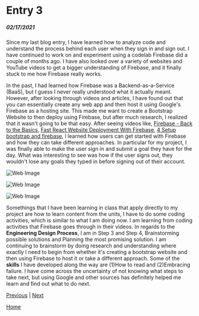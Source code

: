 # Entry 3
##### 02/17/2021

Since my last blog entry, I have learned how to analyze code and understand the process behind each user when they sign in and sign out. I have continued to work on and experiment using a codelab Firebase did a couple of months ago. I have also looked over a variety of websites and YouTube videos to get a bigger understanding of Firebase, and it finally stuck to me how Firebase really works.

In the past, I had learned how Firebase was a Backend-as-a-Service (BaaS), but I guess I never really understood what it actually meant. However, after looking through videos and articles, I have found out that you can essentially create any web app and then host it using Google's Firebase as a hosting site. This made me want to create a Bootstrap Website to then deploy using Firebase, but after much research, I realized that it wasn't going to be that easy. After seeing videos like, [Firebase - Back to the Basics](https://www.youtube.com/watch?v=q5J5ho7YUhA), [Fast React Website Deployment With Firebase](https://www.youtube.com/watch?v=IDHfvpsYShs), [4 Setup bootstrap and firebase](https://www.youtube.com/watch?v=lrYlH3LGswo),  I learned how users can get started with Firebase and how they can take different approaches. In particular for my project, I was finally able to make the user sign in and submit a goal they have for the day. What was interesting to see was how if the user signs out, they wouldn't lose any goals they typed in before signing out of their account.

![Web Image](https://gm1.ggpht.com/jrKGyG4FyARQuktfqMeL2mt9x8JOUy0GL_04gfWPEk8J5vn2OwTYjPLV7iwoINDFs4wUZe59vzlnj2DwIEF-RWMGdAiDa1aaIWpM1Wh4_KLpeZaLZTiL_kfnkbqEAvGNIQyMeR5loaHqfJCoaGaNEnF50SI1qz74r3ZrAtZv35r3vsxU2e-4D5nEX2dFB-8DQoPOnqiC9oE2vgr4NvteFF_yq4kk58ox7boZ9d5OGwJCPSHbmT668sgYTm_k5JGxRaezpT3ziiv9fjSIEPx13bcusE0tJ9THKOqd6EABs0zJj_4FWEH1hWxVF_7CoyQc0rexxt02_YBrQmfctp0MQOHIEMIJvnkyymlbbYkiaLFNZZeQkaigtcyaZAK1-LED_vB9sdKEjACP6Or4XxjznuIlhuSKatIKzoZk6qiAj6ftenrRQq6VFZshd031oE9sGh0ZGfLq9VTVkNCs9HwzafV4Ir6KqdC-56BjUfAWuArWzHjmpqjysRPYqjvJZaaZJyNfBM_9fnSc1hrz9LWLGdjIqzZgWWMuKK4jwZVdRdQY4yqeXBTJXh6e6WorliJWXERPMcyE0b18_iNlv9Vie8wgXCkUD069D2qhTAQyInCXMV7XVFgvGAirjXlscuTCDHI3sJbA4zVs9AEEyugm2Hfu9PxXvaH2lxftZpngNbPYHpQUjIyohz10xaGa97IteuwlhkE_Ai0PaZQ9-7JaiqHOu-ign0L8EjeSlRlQH99xh2yTn8NpwgLTe-96HQFSddvo=s0-l75-ft-l75-ft)

![Web Image](https://gm1.ggpht.com/NPMqrDhc9Q7-0ls2IvCBZawfX-hg4KugZBXVjjj9NVZX11Eql3GCmJ6V1d6PIGQ2az7UQ33FuldeV27r7VsxXokopCJEeDsw0_qXWLDpAOIMVLs472M5z149jjjV5fGrftitCilMMdgvmeiWR-L2-btedpEPx7xYDeXpCBrv3TRwfqrZ6ydify_77_KW2OoKD1QtHw0yLcSuXELcdIEm_KEzb8RoaQ2Qc57wvGKomzMApo1Hw5o-D-ZzJSe2SjBFG-z-6PT4Y4IqOXqnxHsgzR-p6lFx5K-Ls8Pw9lEq1XMGymJvUSpwmAuqFC2shGMqevlGvD3EhEw2nZASEyYFiJr9ZGJRbUq1QZIt8lmkUNYqwPhiSf7eGK5deliGf4enh0XKZS99h3MBwfxFxNdYm4HKyTZSUkOfmHh-FufA-LK3HSb7Mwsn2Gp8BjbyxEaRvF8iZ8G9daq-XSY1bwrM6kUhwm_UxdpLH-M2cvSi2z6QjViLu8l4RjSpytdiIhNe8JKbiX-5jcTuw_E1frEgrCTqspW7WZhpAvrmVikkhajKFJkhJh8BSLM_AO2Bj3q4GAPw7PiybFiraZ05cx7P6ZcEvYgHgwQV-OpGNB-C1cbqE0eM0QY1bHAwPjpYfMjIq5WyH2KO6xHgN9gGDSEtPweALnbon2z7nnUboaFmo37YAroxIgPlLicgCVMliLBMCiPwmnk5rksCHGKY58VEJkSJXl9T4nzAI9i7s49GsHn2M-i1LNj3wmzRORcNNDc1LOC86Ws=s0-l75-ft-l75-ft)

![Web Image](https://gm1.ggpht.com/Dkr8w-HiFnT-9XJ2xtSUGOoj-ZO-I3XbHStrJTupAElS4U_ylbV4WeEPgiG8NCcPCSK2HW4FMNrMfA6Izsk9GWV4e2pF5JMVOs3_M2Ny2jiQyd9rEzmrJ_rroRBT_XIUWl13pRzoIJsWHoZztTQ5rF_d9Z54VuzSk2jTle5mpUXTmYDsiRap6xUaOqGAFv94G-mxjbi7ngtVblAYRDbOdQK7_xiHeR26byuuwr3GJq6l_mmjYm2KzBPR-kkE1G_MuJNc9tLaosQUTDycADkmOpy_58AthcyzibbsN5OxZuKarTxZYoLYKizRPc9Otg26RzabjT3PsSU8jRUp8yRrUPMS3bkWLt-I_OoaJASRfYtmgUmzxDUGbFCzJ-RZH_ZSip12LlLkerXl5jrijP1UjeQZUT2LmRG7cRchrBBRLm1qgVnydgPnwF5uD4PIg3S0xEiksOr2QIrTwRW8NTfjW4aQVrgeA1eLxtlsdN3Rub21XTCpvIgdOjG_ocABicTikY5gFTcNIUmAoEB_G8mVkv1fn5duWAKax-HML5U_xvoAxb7pTdujjlbrnVcke5AeFpIPtTYl0IcDvvc6NxT2lbUOrlqr-Ckkt-Qm4IB3MVitvfrqdzbs2C1ZnvXocN5TXDqUUs8MTOpw33A433E83bPxDIahbsQZX7tCJ-TlgtL-xR9ODAkAYY9pnqNVqH35BQDlkL5K25KQHyyGBDcCcHo0Lil6nNCeV5NGh0b3XGKiLcjyVanjHozXCsm3DhZe8utF518=s0-l75-ft-l75-ft)

Somethings that I have been learning in class that apply directly to my project are how to learn content from the units, I have to do some coding activities, which is similar to what I am doing now. I am learning from coding activities that Firebase goes through in their videos. In regards to the **Engineering Design Process**, I am in Step 3 and Step 4, Brainstorming possible solutions and
Planning the most promising solution. I am continuing to brainstorm by doing research and understanding where exactly I need to begin from whether it's creating a bootstrap website and then using Firebase to host it or take a different approach. Some of the **skills** I have developed along the way are (1)How to read and (2)Embracing failure. I have come across the uncertainty of not knowing what steps to take next, but using Google and other sources has definitely helped me learn and find out what to do next.

[Previous](entry02.md) | [Next](entry04.md)

[Home](../README.md)
